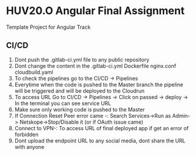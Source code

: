 # HUV20.O Angular Final Assignment

Template Project for Angular Track


## CI/CD 
1. Dont push the .gitlab-ci.yml file to any public repository
2. Dont change the content in the .gitlab-ci.yml Dockerfile nginx.conf cloudbuild.yaml
3. To check the pipelines go to the CI/CD -> Pipelines
4. Everytime when the code is pushed to the Master branch the pipeline will be triggered and will be deployed to the Cloudrun
5. To access URL Go to CI/CD -> Pipelines -> Click on passed -> deploy -> In the terminal you can see service URL
6. Make sure only working code is pushed to the Master 
7. If Connection Reset Peer error came -: Search Services->Run as Admin-> Netskope->Stop/Disable it (or if OAuth issue came) 
8. Connect to VPN-: To access URL of final deployed app if get an error of forbidden 
9. Dont upload the endpoint URL to any social media, dont share the URL with anyone
